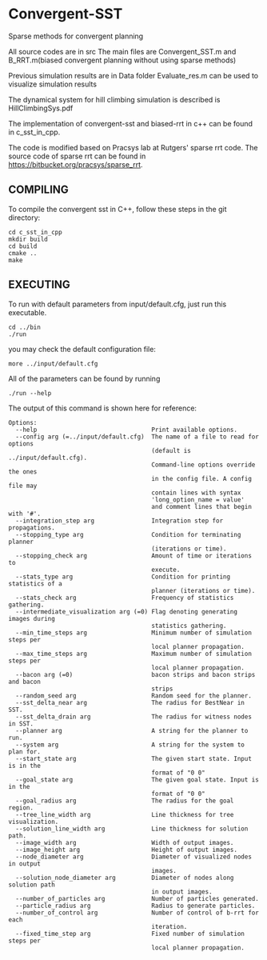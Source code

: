 # Convergent-SST

Sparse methods for convergent planning

All source codes are in src
The main files are Convergent_SST.m and B_RRT.m(biased convergent planning without using sparse methods)

Previous simulation results are in Data folder
Evaluate_res.m can be used to visualize simulation results

The dynamical system for hill climbing simulation is described is HillClimbingSys.pdf

The implementation of convergent-sst and biased-rrt in c++ can be found in c_sst_in_cpp.

The code is modified based on Pracsys lab at Rutgers' sparse rrt code. The source code of sparse rrt can be found in https://bitbucket.org/pracsys/sparse_rrt.

## COMPILING
To compile the convergent sst in C++, follow these steps in the git directory:

```
cd c_sst_in_cpp
mkdir build
cd build
cmake ..
make
```

## EXECUTING
To run with default parameters from input/default.cfg, just run 
this executable.

```
cd ../bin
./run
```

you may check the default configuration file:

```
more ../input/default.cfg
```

All of the parameters can be found by running

```
./run --help
```

The output of this command is shown here for reference: 

```
Options:
  --help                                Print available options.
  --config arg (=../input/default.cfg)  The name of a file to read for options 
                                        (default is ../input/default.cfg). 
                                        Command-line options override the ones 
                                        in the config file. A config file may 
                                        contain lines with syntax
                                        'long_option_name = value'
                                        and comment lines that begin with '#'.
  --integration_step arg                Integration step for propagations.
  --stopping_type arg                   Condition for terminating planner 
                                        (iterations or time).
  --stopping_check arg                  Amount of time or iterations to 
                                        execute.
  --stats_type arg                      Condition for printing statistics of a 
                                        planner (iterations or time).
  --stats_check arg                     Frequency of statistics gathering.
  --intermediate_visualization arg (=0) Flag denoting generating images during 
                                        statistics gathering.
  --min_time_steps arg                  Minimum number of simulation steps per 
                                        local planner propagation.
  --max_time_steps arg                  Maximum number of simulation steps per 
                                        local planner propagation.
  --bacon arg (=0)                      bacon strips and bacon strips and bacon
                                        strips
  --random_seed arg                     Random seed for the planner.
  --sst_delta_near arg                  The radius for BestNear in SST.
  --sst_delta_drain arg                 The radius for witness nodes in SST.
  --planner arg                         A string for the planner to run.
  --system arg                          A string for the system to plan for.
  --start_state arg                     The given start state. Input is in the 
                                        format of "0 0"
  --goal_state arg                      The given goal state. Input is in the 
                                        format of "0 0"
  --goal_radius arg                     The radius for the goal region.
  --tree_line_width arg                 Line thickness for tree visualization.
  --solution_line_width arg             Line thickness for solution path.
  --image_width arg                     Width of output images.
  --image_height arg                    Height of output images.
  --node_diameter arg                   Diameter of visualized nodes in output 
                                        images.
  --solution_node_diameter arg          Diameter of nodes along solution path 
                                        in output images.
  --number_of_particles arg             Number of particles generated.
  --particle_radius arg                 Radius to generate particles.
  --number_of_control arg               Number of control of b-rrt for each 
                                        iteration.
  --fixed_time_step arg                 Fixed number of simulation steps per 
                                        local planner propagation.
```
